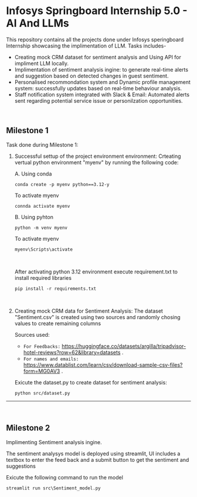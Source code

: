 # Infosys Springboard Internship 5.0 - AI And LLMs

This repository contains all the projects done under Infosys speringboard Internship showcasing the implimentation of LLM. Tasks includes-
- Creating mock CRM dataset for sentiment analysis and Using API for impliment LLM locally.
- Implimentation of sentiment analysis ingine: to generate real-time alerts and suggestion based on detected changes in guest sentiment.
- Personalised recommondation system and Dynamic profile management system: successfully updates based on real-time behaviour analysis.
- Staff notification system integrated with Slack & Email: Automated alerts sent regarding potential service issue or personilzation opportunities.

<br>

## Milestone 1

Task done during Milestone 1:
1. Successful settup of the project environment environment:
    Crteating vertual python environment "myenv" by running the following code:
    
   A. Using conda
    ```
    conda create -p myenv python==3.12-y
    ```
    To activate myenv
    ```
    connda activate myenv
    ```
    
   B. Using pyhton
    ```
    python -m venv myenv
    ```
    To activate myenv
    ```
    myenv\Scripts\activate
    ```
       
    <br>

    After activating python 3.12 environment execute requirement.txt to install required libraries
    ```
    pip install -r requirements.txt
    ```
    <br>
2. Creating mock CRM data for Sentiment Analysis:
    The dataset "Sentiment.csv" is created using two sources and randomly chosing values to create remaining columns
  
    Sources used:
    - `For Feedbacks:`  https://huggingface.co/datasets/argilla/tripadvisor-hotel-reviews?row=62&library=datasets .
    - `For names and emails:`  https://www.datablist.com/learn/csv/download-sample-csv-files?form=MG0AV3 .
  
    Exicute the dataset.py to create dataset for sentiment analysis:
    ```
    python src/dataset.py
    ```

---
<br>

## Milestone 2

Implimenting Sentiment analysis ingine.

The sentiment analysys model is deployed using streamlit, UI includes a textbox to enter the feed back and a submit button to get the sentiment and suggestions

Exicute the following command to run the model

```
streamlit run src\Sentiment_model.py
```
